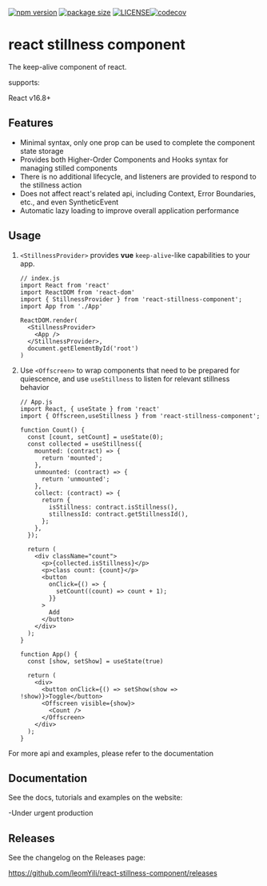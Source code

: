 [![npm version](https://img.shields.io/npm/v/react-stillness-component?color=%23007ec6&style=flat-square)](https://www.npmjs.com/package/react-stillness-component) [![package size](https://img.shields.io/bundlephobia/min/react-stillness-component?style=flat-square)](https://bundlephobia.com/result?p=react-stillness-component@latest) [![LICENSE](https://img.shields.io/npm/l/react-stillness-component.svg?style=flat-square)](https://github.com/leomYili/react-stillness-component/blob/main/LICENSE)[![codecov](https://codecov.io/gh/leomYili/react-stillness-component/branch/main/graph/badge.svg?token=CX32T2S9YK)](https://codecov.io/gh/leomYili/react-stillness-component)

# react stillness component

The keep-alive component of react.

supports:

React v16.8+

## Features

- Minimal syntax, only one prop can be used to complete the component state storage
- Provides both Higher-Order Components and Hooks syntax for managing stilled components
- There is no additional lifecycle, and listeners are provided to respond to the stillness action
- Does not affect react's related api, including Context, Error Boundaries, etc., and even SyntheticEvent
- Automatic lazy loading to improve overall application performance

## Usage

1. `<StillnessProvider>` provides **vue** `keep-alive`-like capabilities to your app.

    ```(jsx)
    // index.js
    import React from 'react'
    import ReactDOM from 'react-dom'
    import { StillnessProvider } from 'react-stillness-component';
    import App from './App'

    ReactDOM.render(
      <StillnessProvider>
        <App />
      </StillnessProvider>,
      document.getElementById('root')
    )
    ```

2. Use `<Offscreen>` to wrap components that need to be prepared for quiescence, and use `useStillness` to listen for relevant stillness behavior

    ```(jsx)
    // App.js
    import React, { useState } from 'react'
    import { Offscreen,useStillness } from 'react-stillness-component';

    function Count() {
      const [count, setCount] = useState(0);
      const collected = useStillness({
        mounted: (contract) => {
          return 'mounted';
        },
        unmounted: (contract) => {
          return 'unmounted';
        },
        collect: (contract) => {
          return {
            isStillness: contract.isStillness(),
            stillnessId: contract.getStillnessId(),
          };
        },
      });

      return (
        <div className="count">
          <p>{collected.isStillness}</p>
          <p>class count: {count}</p>
          <button
            onClick={() => {
              setCount((count) => count + 1);
            }}
          >
            Add
          </button>
        </div>
      );
    }

    function App() {
      const [show, setShow] = useState(true)

      return (
        <div>
          <button onClick={() => setShow(show => !show)}>Toggle</button>
          <Offscreen visible={show}>
            <Count />
          </Offscreen>
        </div>
      );
    }

   ```

For more api and examples, please refer to the documentation

## Documentation

See the docs, tutorials and examples on the website:

-Under urgent production

## Releases

See the changelog on the Releases page:

<https://github.com/leomYili/react-stillness-component/releases>
